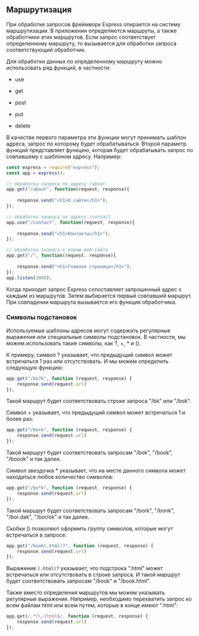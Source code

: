 ## Маршрутизация

При обработке запросов фреймворк Express опирается на систему маршрутизации. В приложении определяются маршруты, а также обработчики этих маршрутов. Если запрос соответствует 
определенному маршруту, то вызывается для обработки запроса соответствующий обработчик.

Для обработки данных по определенному маршруту можно использовать ряд функций, в частности:

- use

- get

- post

- put

- delete

В качестве первого параметра эти функции могут принимать шаблон адреса, запрос по которому будет обрабатываться. Второй параметр функций представляет функцию, 
которая будет обрабатывать запрос по совпавшему с шаблоном адресу. Например:

```js
const express = require("express");
const app = express();

// обработка запроса по адресу /about
app.get("/about", function(request, response){
    
    response.send("<h1>О сайте</h1>");
});

// обработка запроса по адресу /contact
app.use("/contact", function(request, response){
    
    response.send("<h1>Контакты</h1>");
});

// обработка запроса к корню веб-сайта
app.get("/", function(request, response){
    
    response.send("<h1>Главная страница</h1>");
});
app.listen(3000);
```

Когда приходит запрос Express сопоставляет запрошенный адрес с каждым из маршрутов. Затем выбирается первый совпавший маршрут. 
При совпадении маршрута вызывается его функция обработчика.

### Символы подстановок

Используемые шаблоны адресов могут содержать регулярные выражения или специальные символы подстановок. В частности, мы можем использовать такие символы, как 
?, +, * и ().

К примеру, символ ? указывает, что предыдущий символ может встречаться 1 раз или отсутствовать. И мы можем определить следующую функцию:

```js
app.get("/bo?k", function (request, response) {
    response.send(request.url)
});
```

Такой маршрут будет соответствовать строке запроса "/bk" или "/bok".

Символ + указывает, что предыдущий символ может встречаться 1 и более раз:

```js
app.get("/bo+k", function (request, response) {
    response.send(request.url)
});
```

Такой маршрут будет соответствовать запросам "/bok", "/book", "/boook" и так далее.

Символ звездочка * указывает, что на месте данного символа может находиться любое количество символов:

```js
app.get("/bo*k", function (request, response) {
    response.send(request.url)
});
```

Такой маршрут будет соответствовать запросам "/bork", "/bonk", "/bor.dak", "/bor/ok" и так далее.

Скобки () позволяют оформить группу символов, которые могут встречаться в запросе:

```js
app.get("/book(.html)?", function (request, response) {
    response.send(request.url)
});
```

Выражение `(.html)?` указывает, что подстрока ".html" может встречаться или отсутствовать в строке запроса. И такой маршрут будет соответствовать запросам "/book" и "/book.html".

Также вместо определения маршрутов мы можем указывать регулярные выражения. Например, необходимо перехватить запрос ко всем файлам html или всем путям, 
 которые в конце имеют ".html":

```js
app.get(/.*(\.)html$/, function (request, response) {
    response.send(request.url)
});
```

